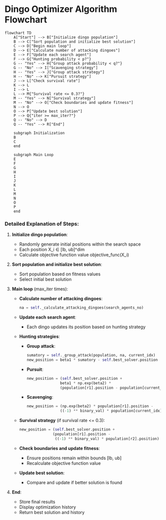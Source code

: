 # Dingo Optimizer Algorithm Flowchart

```mermaid
flowchart TD
    A["Start"] --> B["Initialize dingo population"]
    B --> C["Sort population and initialize best solution"]
    C --> D["Begin main loop"]
    D --> E["Calculate number of attacking dingoes"]
    E --> F["Update each search agent"]
    F --> G{"Hunting probability < p?"}
    G -- "Yes" --> H{"Group attack probability < q?"}
    G -- "No" --> I["Scavenging strategy"]
    H -- "Yes" --> J["Group attack strategy"]
    H -- "No" --> K["Pursuit strategy"]
    J --> L["Check survival rate"]
    K --> L
    I --> L
    L --> M{"Survival rate <= 0.3?"}
    M -- "Yes" --> N["Survival strategy"]
    M -- "No" --> O["Check boundaries and update fitness"]
    N --> O
    O --> P["Update best solution"]
    P --> Q{"iter >= max_iter?"}
    Q -- "No" --> D
    Q -- "Yes" --> R["End"]
    
    subgraph Initialization
    B
    C
    end
    
    subgraph Main Loop
    E
    F
    G
    H
    I
    J
    K
    L
    M
    N
    O
    P
    end
```

### Detailed Explanation of Steps:

1. **Initialize dingo population**:
   - Randomly generate initial positions within the search space
   - Each position X_i ∈ [lb, ub]^dim
   - Calculate objective function value objective_func(X_i)

2. **Sort population and initialize best solution**:
   - Sort population based on fitness values
   - Select initial best solution

3. **Main loop** (max_iter times):
   - **Calculate number of attacking dingoes**:
     ```python
     na = self._calculate_attacking_dingoes(search_agents_no)
     ```

   - **Update each search agent**:
     * Each dingo updates its position based on hunting strategy

   - **Hunting strategies**:
     * **Group attack**:
       ```python
       sumatory = self._group_attack(population, na, current_idx)
       new_position = beta1 * sumatory - self.best_solver.position
       ```
     * **Pursuit**:
       ```python
       new_position = (self.best_solver.position + 
                      beta1 * np.exp(beta2) * 
                      (population[r1].position - population[current_idx].position))
       ```
     * **Scavenging**:
       ```python
       new_position = (np.exp(beta2) * population[r1].position - 
                      ((-1) ** binary_val) * population[current_idx].position) / 2
       ```

   - **Survival strategy** (if survival rate <= 0.3):
     ```python
     new_position = (self.best_solver.position + 
                    (population[r1].position - 
                     ((-1) ** binary_val) * population[r2].position) / 2)
     ```

   - **Check boundaries and update fitness**:
     * Ensure positions remain within bounds [lb, ub]
     * Recalculate objective function value

   - **Update best solution**:
     * Compare and update if better solution is found

4. **End**:
   - Store final results
   - Display optimization history
   - Return best solution and history